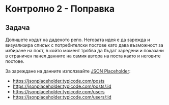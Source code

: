 # Контролно 2 - Поправка
## Задача

Допишете кодът на даденото репо. 
Неговата идея е да зарежда и визуализира списък с потребителски постове като дава възможност за избиране на пост, в който момент трябва да бъдат заредени и показани в страничен панел данните на самия автора на поста както и неговите постове.

За зареждане на данните използвайте [JSON Placeholder](https://jsonplaceholder.typicode.com/):
* https://jsonplaceholder.typicode.com/posts
* https://jsonplaceholder.typicode.com/posts/:id
* https://jsonplaceholder.typicode.com/users
* https://jsonplaceholder.typicode.com/users/:id